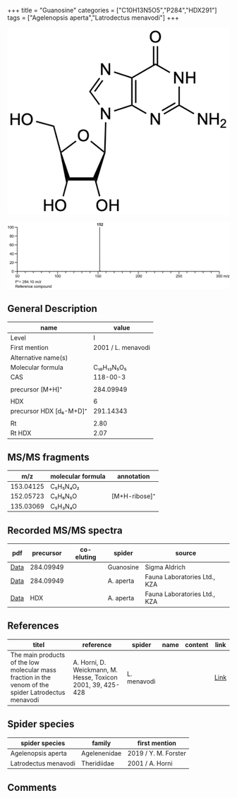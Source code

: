 +++
title = "Guanosine"
categories = ["C10H13N5O5","P284","HDX291"]
tags = ["Agelenopsis aperta","Latrodectus menavodi"]
+++

![](/img/Guanosine.png)

![](/img_MSMS/284_Guanosine.png)

## General Description

| name                    | value              |
|-------------------------|--------------------|
| Level                   | I                  |
| First mention           | 2001 / L. menavodi |
| Alternative name(s)     |                    |
| Molecular formula       | C₁₀H₁₃N₅O₅         |
| CAS                     | 118-00-3           |
|                         |                    |
| precursor  [M+H]⁺       | 284.09949          |
|                         |                    |
| HDX                     | 6                  |
| precursor HDX [d₆-M+D]⁺ | 291.14343          |
|                         |                    |
| Rt                      | 2.80               |
| Rt HDX                  | 2.07               |

## MS/MS fragments

| m/z       | molecular formula | annotation    |
|-----------|-------------------|---------------|
| 153.04125 | C₅H₅N₄O₂          |               |
| 152.05723 | C₅H₆N₅O           | [M+H-ribose]⁺ |
| 135.03069 | C₅H₃N₄O           |               |

## Recorded MS/MS spectra

| pdf                                            | precursor | co-eluting | spider    | source                       |
|------------------------------------------------|-----------|------------|-----------|------------------------------|
| [Data](/pdf/284_Guanosine_2-77.pdf)            | 284.09949 |            | Guanosine | Sigma Aldrich                |
| [Data](/pdf/A-aperta/284_Guanosine_Aa.pdf)     | 284.09949 |            | A. aperta | Fauna Laboratories Ltd., KZA |
| [Data](/pdf/A-aperta/284_Guanosine_Aa_HDX.pdf) | HDX       |            | A. aperta | Fauna Laboratories Ltd., KZA |

## References

| titel                                                                                                | reference                                                   | spider      | name | content | link                                                                |
|------------------------------------------------------------------------------------------------------|-------------------------------------------------------------|-------------|------|---------|---------------------------------------------------------------------|
| The main products of the low molecular mass fraction in the venom of the spider Latrodectus menavodi | A. Horni, D. Weickmann, M. Hesse, Toxicon 2001, 39, 425-428 | L. menavodi |      |         | [Link](https://www.sciencedirect.com/science/article/pii/S0041010100001471) |

## Spider species
| spider species       | family        | first mention        |
|----------------------|---------------|----------------------|
| Agelenopsis aperta   | Agelenenidae  | 2019 / Y. M. Forster |
| Latrodectus menavodi | Theridiidae   | 2001 / A. Horni      |

## Comments